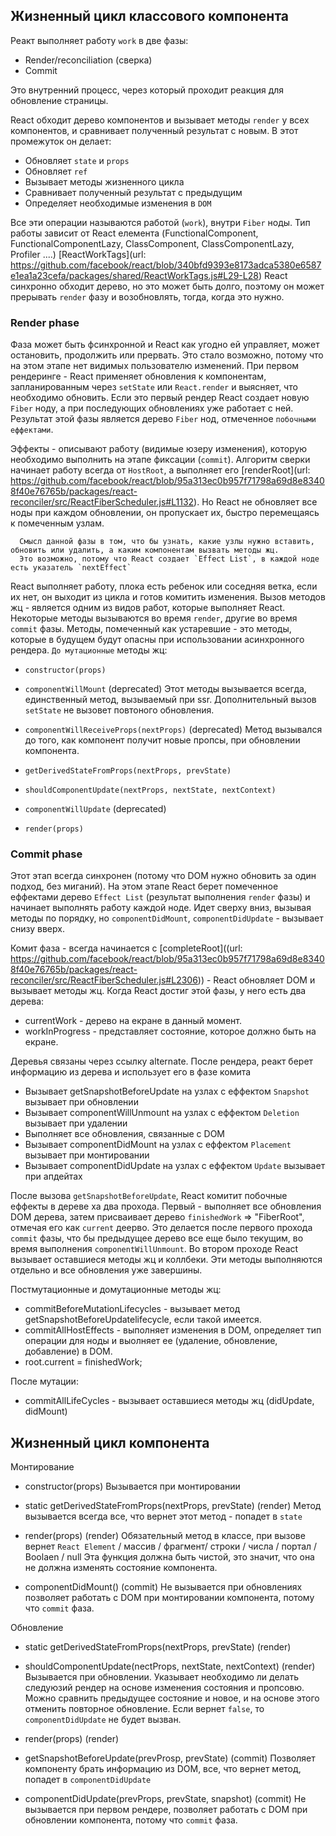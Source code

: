 ## Жизненный цикл классового компонента

Реакт выполняет работу `work` в две фазы:

- Render/reconciliation (сверка)
- Commit

Это внутренний процесс, через который проходит реакция для обновление страницы.

React обходит дерево компонентов и вызывает методы `render` у всех компонентов, и сравнивает полученный результат с новым. В этот промежуток он делает:

- Обновляет `state` и `props`
- Обновляет `ref`
- Вызывает методы жизненного цикла
- Сравнивает полученный результат с предыдущим
- Определяет необходимые изменения в `DOM`

Все эти операции называются работой (`work`), внутри `Fiber` ноды. Тип работы зависит от React елемента (FunctionalComponent, FunctionalComponentLazy, ClassComponent, ClassComponentLazy, Profiler ....) [ReactWorkTags](url: https://github.com/facebook/react/blob/340bfd9393e8173adca5380e6587e1ea1a23cefa/packages/shared/ReactWorkTags.js#L29-L28)
React синхронно обходит дерево, но это может быть долго, поэтому он может прерывать `render` фазу и возобновлять, тогда, когда это нужно.

### Render phase

Фаза может быть фсинхронной и React как угодно ей управляет, может остановить, продолжить или прервать. Это стало возможно, потому что на этом этапе нет видимых пользователю изменений. При первом рендеринге - React применяет обновления к компонентам, запланированным через `setState` или `React.render` и выясняет, что необходимо обновить. Если это первый рендер React создает новую `Fiber` ноду, а при последующих обновлениях уже работает с ней. Результат этой фазы является дерево `Fiber` нод, отмеченное `побочными еффектами`.

Эффекты - описывают работу (видимые юзеру изменения), которую необходимо выполнить на этапе фиксации (`commit`). Алгоритм сверки начинает работу всегда от `HostRoot`, а выполняет его
[renderRoot](url: https://github.com/facebook/react/blob/95a313ec0b957f71798a69d8e83408f40e76765b/packages/react-reconciler/src/ReactFiberScheduler.js#L1132). Но React не обновляет все ноды при каждом обновлении, он пропускает их, быстро перемещаясь к помеченным узлам.

      Смысл данной фазы в том, что бы узнать, какие узлы нужно вставить, обновить или удалить, а каким компонентам вызвать методы жц.
      Это возможно, потому что React создает `Effect List`, в каждой ноде есть указатель `nextEffect`

React выполняет работу, плока есть ребенок или соседняя ветка, если их нет, он выходит из цикла и готов комитить изменения.
Вызов методов жц - является одним из видов работ, которые выполняет React. Некоторые методы вызываются во время `render`, другие во время `commit` фазы. Методы, помеченный как устаревшие - это методы, которые в будущем будут опасны при использовании асинхронного рендера.
`До мутационные` методы жц:

- `constructor(props)`

* `componentWillMount` (deprecated)
  Этот методы вызывается всегда, единственный метод, вызываемый при ssr. Дополнительный вызов `setState` не вызовет повтоного обновления.

* `componentWillReceiveProps(nextProps)` (deprecated)
  Метод вызывался до того, как компонент получит новые пропсы, при обновлении компонента.

* `getDerivedStateFromProps(nextProps, prevState)`

- `shouldComponentUpdate(nextProps, nextState, nextContext)`

- `componentWillUpdate` (deprecated)

- `render(props)`

### Commit phase

Этот этап всегда синхронен (потому что DOM нужно обновить за один подход, без миганий). На этом этапе React берет помеченное еффектами дерево `Effect List` (результат выполнения `render` фазы) и начинает выполнять работу каждой ноде. Идет сверху вниз, вызывая методы по порядку, но `componentDidMount`, `componentDidUpdate` - вызывает снизу вверх.

Комит фаза - всегда начинается с [completeRoot]((url: https://github.com/facebook/react/blob/95a313ec0b957f71798a69d8e83408f40e76765b/packages/react-reconciler/src/ReactFiberScheduler.js#L2306)) - React обновляет DOM и вызывает методы жц. Когда React достиг этой фазы, у него есть два дерева:

- currentWork - дерево на екране в данный момент.
- workInProgress - представляет состояние, которое должно быть на екране.

Деревья связаны через ссылку alternate. После рендера, реакт берет информацию из дерева и использует его в фазе комита

- Вызывает getSnapshotBeforeUpdate на узлах с еффектом `Snapshot` вызывает при обновлении
- Вызывает componentWillUnmount на узлах с еффектом `Deletion` вызывает при удалении
- Выполняет все обновления, связанные с DOM
- Вызывает componentDidMount на узлах с еффектом `Placement` вызывает при монтировании
- Вызывает componentDidUpdate на узлах с еффектом `Update` вызывает при апдейтах

После вызова `getSnapshotBeforeUpdate`, React комитит побочные еффекты в дереве ха два прохода. Первый - выполняет все обновления DOM дерева, затем присваивает дерево `finishedWork` => "FiberRoot", отмечая его как `current` деерво. Это делается после первого прохода `commit` фазы, что бы предыдущее дерево все еще было текущим, во время выполнения `componentWillUnmount`.
Во втором проходе React вызывает оставшиеся методы жц и коллбеки. Эти методы выполняются отдельно и все обновления уже завершины.

Постмутационные и домутационные методы жц:

- commitBeforeMutationLifecycles - вызывает метод getSnapshotBeforeUpdatelifecycle, если такой имеется.
- commitAllHostEffects - выполняет изменения в DOM, определяет тип операции для ноды и выолняет ее (удаление, обновление, добавление) в DOM.
- root.current = finishedWork;

После мутации:

- commitAllLifeCycles - вызывает оставшиеся методы жц (didUpdate, didMount)

## Жизненный цикл компонента

Монтирование

- constructor(props)
  Вызывается при монтировании

- static getDerivedStateFromProps(nextProps, prevState) (render)
  Метод вызывается всегда все, что вернет этот метод - попадет в `state`

- render(props) (render)
  Обязательный метод в классе, при вызове вернет `React Element` / массив / фрагмент/ строки / числа / портал / Boolaen / null
  Эта функция должна быть чистой, это значит, что она не должна изменять состояние компонента.

- componentDidMount() (commit)
  Не вызывается при обновлениях позволяет работать с DOM при монтировании компонента, потому что `commit` фаза.

Обновление

- static getDerivedStateFromProps(nextProps, prevState) (render)

- shouldComponentUpdate(nectProps, nextState, nextContext) (render)
  Вызывается при обновлении. Указывает необходимо ли делать следуюзий рендер на основе изменения состояния
  и пропсовю. Можно сравнить предыдущее состояние и новое, и на основе этого отменить повторное обновление.
  Если вернет `false`, то `componentDidUpdate` не будет вызван.

- render(props) (render)

- getSnapshotBeforeUpdate(prevProsp, prevState) (commit)
  Позволяет компоненту брать информацию из DOM, все, что вернет метод, попадет в `componentDidUpdate`

- componentDidUpdate(prevProps, prevState, snapshot) (commit)
  Не вызывается при первом рендере, позволяет работать с DOM при обновлении компонента, потому что `commit` фаза.
